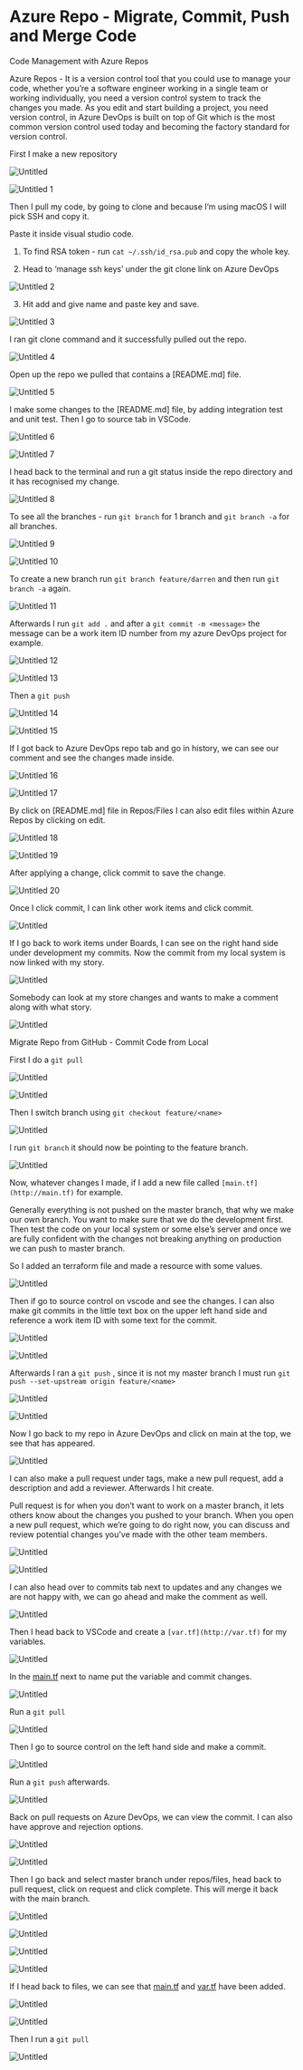 # Azure Repo - Migrate, Commit, Push and Merge Code


Code Management with Azure Repos

Azure Repos - It is a version control tool that you could use to manage your code, whether you’re a software engineer working in a single team or working individually, you need a version control system to track the changes you made. As you edit and start building a project, you need version control, in Azure DevOps is built on top of Git which is the most common version control used today and becoming the factory standard for version control. 


First I make a new repository

![Untitled](https://user-images.githubusercontent.com/42151912/210071970-23386459-1509-4068-8aff-16cd806a9915.png)

![Untitled 1](https://user-images.githubusercontent.com/42151912/210071981-cfc232a6-1f4f-4e51-8d13-19a196fa62ba.png)


Then I pull my code, by going to clone and because I’m using macOS I will pick SSH and copy it.

Paste it inside visual studio code. 


1. To find RSA token - run `cat ~/.ssh/id_rsa.pub` and copy the whole key.
 
2. Head to ‘manage ssh keys’ under the git clone link on Azure DevOps 

![Untitled 2](https://user-images.githubusercontent.com/42151912/210072023-0c64d586-1f27-433a-bdd3-88ae48e7cafd.png)


3. Hit add and give name and paste key and save. 

![Untitled 3](https://user-images.githubusercontent.com/42151912/210072069-6aca40b5-acc5-437d-897b-9b9b0ef8f44d.png)



I ran git clone command and it successfully pulled out the repo.

![Untitled 4](https://user-images.githubusercontent.com/42151912/210072113-1c9267bf-21d1-4f6f-8bed-c69f2f0a65d4.png)



Open up the repo we pulled that contains a [README.md] file. 

![Untitled 5](https://user-images.githubusercontent.com/42151912/210072127-b3e3704e-c804-4624-8fae-faf03d624bfe.png)



I make some changes to the [README.md] file, by adding integration test and unit test. Then I go to source tab in VSCode.

![Untitled 6](https://user-images.githubusercontent.com/42151912/210072174-6315c4ec-6f64-4f75-98d0-bdb8c986ddc6.png)

![Untitled 7](https://user-images.githubusercontent.com/42151912/210072180-f233ff1a-cee2-48d6-807d-9eaa01e2c1cf.png)



I head back to the terminal and run a git status inside the repo directory and it has recognised my change. 

![Untitled 8](https://user-images.githubusercontent.com/42151912/210072196-1fb4f6a4-c6e6-4ec8-a64d-4545724a3615.png)



To see all the branches - run `git branch` for 1 branch and `git branch -a` for all branches.

![Untitled 9](https://user-images.githubusercontent.com/42151912/210072207-8a36783c-04fe-47f6-ab6a-364ca799834c.png)

![Untitled 10](https://user-images.githubusercontent.com/42151912/210072225-c475447b-d517-411e-b169-17f2dc028623.png)


To create a new branch run `git branch feature/darren` and then run `git branch -a` again.

![Untitled 11](https://user-images.githubusercontent.com/42151912/210072273-2698c9af-c237-4293-9d09-5fd77efe5bd7.png)

Afterwards I run `git add .` and after a `git commit -m <message>` the message can be a work item ID number from my azure DevOps project for example. 

![Untitled 12](https://user-images.githubusercontent.com/42151912/210072412-49cada92-5e6d-489d-aefc-f7890da16f81.png)

![Untitled 13](https://user-images.githubusercontent.com/42151912/210072422-d8624b6a-40f5-4ef1-9ca9-281a65cf615c.png)


Then a `git push` 

![Untitled 14](https://user-images.githubusercontent.com/42151912/210072437-1f1c4ccd-4d0b-4ffc-a370-69bf71f8a130.png)

![Untitled 15](https://user-images.githubusercontent.com/42151912/210072449-d35f05da-08cb-4f7f-a7eb-5535eca751f6.png)



If I got back to Azure DevOps repo tab and go in history, we can see our comment and see the changes made inside.

![Untitled 16](https://user-images.githubusercontent.com/42151912/210072470-279b6d4a-682c-4c73-94fd-2be7bb01efe9.png)

![Untitled 17](https://user-images.githubusercontent.com/42151912/210072482-89e29be7-2fa9-44d5-93b8-90b5552a5d33.png)



By click on [README.md] file in Repos/Files I can also edit files within Azure Repos by clicking on edit.

![Untitled 18](https://user-images.githubusercontent.com/42151912/210072509-a721aa24-822f-4ab7-a1ce-52ec10934988.png)

![Untitled 19](https://user-images.githubusercontent.com/42151912/210072520-f407af11-909c-4125-9705-c9acaff36dc4.png)


After applying a change, click commit to save the change. 

![Untitled 20](https://user-images.githubusercontent.com/42151912/210072552-8115fdfb-efa1-423c-9257-a7e50e10a1af.png)


Once I click commit, I can link other work items and click commit. 

![Untitled](Azure%20Repo%20-%20Migrate,%20Commit,%20Push%20and%20Merge%20Code%2006d22125eee14e959845a7897fed5ecd/Untitled%2021.png)

If I go back to work items under Boards, I can see on the right hand side under development my commits. Now the commit from my local system is now linked with my story.

![Untitled](Azure%20Repo%20-%20Migrate,%20Commit,%20Push%20and%20Merge%20Code%2006d22125eee14e959845a7897fed5ecd/Untitled%2022.png)

Somebody can look at my store changes and wants to make a comment along with what story. 

![Untitled](Azure%20Repo%20-%20Migrate,%20Commit,%20Push%20and%20Merge%20Code%2006d22125eee14e959845a7897fed5ecd/Untitled%2023.png)

Migrate Repo from GitHub - Commit Code from Local

First I do a `git pull` 

![Untitled](Azure%20Repo%20-%20Migrate,%20Commit,%20Push%20and%20Merge%20Code%2006d22125eee14e959845a7897fed5ecd/Untitled%2024.png)

![Untitled](Azure%20Repo%20-%20Migrate,%20Commit,%20Push%20and%20Merge%20Code%2006d22125eee14e959845a7897fed5ecd/Untitled%2025.png)

Then I switch branch using `git checkout feature/<name>`

![Untitled](Azure%20Repo%20-%20Migrate,%20Commit,%20Push%20and%20Merge%20Code%2006d22125eee14e959845a7897fed5ecd/Untitled%2026.png)

I run `git branch` it should now be pointing to the feature branch.

![Untitled](Azure%20Repo%20-%20Migrate,%20Commit,%20Push%20and%20Merge%20Code%2006d22125eee14e959845a7897fed5ecd/Untitled%2027.png)

Now, whatever changes I made, if I add a new file called `[main.tf](http://main.tf)` for example. 

Generally everything is not pushed on the master branch, that why we make our own branch. You want to make sure that we do the development first. Then test the code on your local system or some else’s server and once we are fully confident with the changes not breaking anything on production we can push to master branch.

So I added an terraform file and made a resource with some values.

![Untitled](Azure%20Repo%20-%20Migrate,%20Commit,%20Push%20and%20Merge%20Code%2006d22125eee14e959845a7897fed5ecd/Untitled%2028.png)

Then if go to source control on vscode and see the changes. I can also make git commits in the little text box on the upper left hand side and reference a work item ID with some text for the commit. 

![Untitled](Azure%20Repo%20-%20Migrate,%20Commit,%20Push%20and%20Merge%20Code%2006d22125eee14e959845a7897fed5ecd/Untitled%2029.png)

![Untitled](Azure%20Repo%20-%20Migrate,%20Commit,%20Push%20and%20Merge%20Code%2006d22125eee14e959845a7897fed5ecd/Untitled%2030.png)

Afterwards I ran a `git push` , since it is not my master branch I must run `git push --set-upstream origin feature/<name>` 

![Untitled](Azure%20Repo%20-%20Migrate,%20Commit,%20Push%20and%20Merge%20Code%2006d22125eee14e959845a7897fed5ecd/Untitled%2031.png)

![Untitled](Azure%20Repo%20-%20Migrate,%20Commit,%20Push%20and%20Merge%20Code%2006d22125eee14e959845a7897fed5ecd/Untitled%2032.png)

Now I go back to my repo in Azure DevOps and click on main at the top, we see that has appeared. 

![Untitled](Azure%20Repo%20-%20Migrate,%20Commit,%20Push%20and%20Merge%20Code%2006d22125eee14e959845a7897fed5ecd/Untitled%2033.png)

I can also make a pull request under tags, make a new pull request, add a description and add a reviewer. Afterwards I hit create. 

Pull request is for when you don’t want to work on a master branch, it lets others know about the changes you pushed to your branch. When you open a new pull request, which we’re going to do right now, you can discuss and review potential changes you’ve made with the other team members.

![Untitled](Azure%20Repo%20-%20Migrate,%20Commit,%20Push%20and%20Merge%20Code%2006d22125eee14e959845a7897fed5ecd/Untitled%2034.png)

![Untitled](Azure%20Repo%20-%20Migrate,%20Commit,%20Push%20and%20Merge%20Code%2006d22125eee14e959845a7897fed5ecd/Untitled%2035.png)

I can also head over to commits tab next to updates and any changes we are not happy with, we can go ahead and make the comment as well. 

![Untitled](Azure%20Repo%20-%20Migrate,%20Commit,%20Push%20and%20Merge%20Code%2006d22125eee14e959845a7897fed5ecd/Untitled%2036.png)

Then I head back to VSCode and create a `[var.tf](http://var.tf)` for my variables.

![Untitled](Azure%20Repo%20-%20Migrate,%20Commit,%20Push%20and%20Merge%20Code%2006d22125eee14e959845a7897fed5ecd/Untitled%2037.png)

In the [main.tf](http://main.tf) next to name put the variable and commit changes.

![Untitled](Azure%20Repo%20-%20Migrate,%20Commit,%20Push%20and%20Merge%20Code%2006d22125eee14e959845a7897fed5ecd/Untitled%2038.png)

Run a `git pull` 

![Untitled](Azure%20Repo%20-%20Migrate,%20Commit,%20Push%20and%20Merge%20Code%2006d22125eee14e959845a7897fed5ecd/Untitled%2039.png)

Then I go to source control on the left hand side and make a commit.

![Untitled](Azure%20Repo%20-%20Migrate,%20Commit,%20Push%20and%20Merge%20Code%2006d22125eee14e959845a7897fed5ecd/Untitled%2040.png)

Run a `git push` afterwards.

![Untitled](Azure%20Repo%20-%20Migrate,%20Commit,%20Push%20and%20Merge%20Code%2006d22125eee14e959845a7897fed5ecd/Untitled%2041.png)

Back on pull requests on Azure DevOps, we can view the commit. I can also have approve and rejection options. 

![Untitled](Azure%20Repo%20-%20Migrate,%20Commit,%20Push%20and%20Merge%20Code%2006d22125eee14e959845a7897fed5ecd/Untitled%2042.png)

![Untitled](Azure%20Repo%20-%20Migrate,%20Commit,%20Push%20and%20Merge%20Code%2006d22125eee14e959845a7897fed5ecd/Untitled%2043.png)

Then I go back and select master branch under repos/files, head back to pull request, click on request and click complete. This will merge it back with the main branch.

![Untitled](Azure%20Repo%20-%20Migrate,%20Commit,%20Push%20and%20Merge%20Code%2006d22125eee14e959845a7897fed5ecd/Untitled%2044.png)

![Untitled](Azure%20Repo%20-%20Migrate,%20Commit,%20Push%20and%20Merge%20Code%2006d22125eee14e959845a7897fed5ecd/Untitled%2045.png)

![Untitled](Azure%20Repo%20-%20Migrate,%20Commit,%20Push%20and%20Merge%20Code%2006d22125eee14e959845a7897fed5ecd/Untitled%2046.png)

![Untitled](Azure%20Repo%20-%20Migrate,%20Commit,%20Push%20and%20Merge%20Code%2006d22125eee14e959845a7897fed5ecd/Untitled%2047.png)

If I head back to files, we can see that [main.tf](http://main.tf) and [var.tf](http://var.tf) have been added.

![Untitled](Azure%20Repo%20-%20Migrate,%20Commit,%20Push%20and%20Merge%20Code%2006d22125eee14e959845a7897fed5ecd/Untitled%2048.png)

![Untitled](Azure%20Repo%20-%20Migrate,%20Commit,%20Push%20and%20Merge%20Code%2006d22125eee14e959845a7897fed5ecd/Untitled%2049.png)

Then I run a `git pull`

![Untitled](Azure%20Repo%20-%20Migrate,%20Commit,%20Push%20and%20Merge%20Code%2006d22125eee14e959845a7897fed5ecd/Untitled%2050.png)
